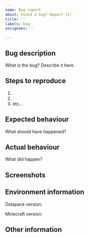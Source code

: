 ```yaml
---
name: Bug report
about: Found a bug? Report it!
title: ''
labels: bug
assignees: ''

---
```


## Bug description
What is the bug? Describe it here.

## Steps to reproduce
 1.
 2.
 3. etc...

## Expected behaviour
What should have happened?

## Actual behaviour
What did happen?

## Screenshots <!-- Delete this section if not needed -->


## Environment information
Datapack version: 

Minecraft version: 

## Other information <!-- Delete this section if not needed -->
